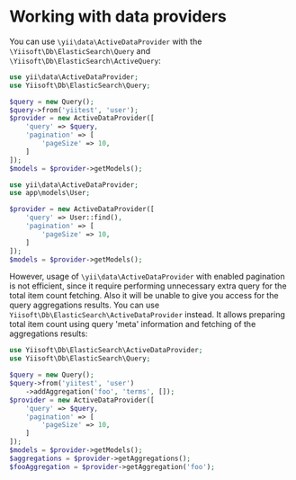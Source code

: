 Working with data providers
===========================

You can use `\yii\data\ActiveDataProvider` with the `\Yiisoft\Db\ElasticSearch\Query` and `\Yiisoft\Db\ElasticSearch\ActiveQuery`:

```php
use yii\data\ActiveDataProvider;
use Yiisoft\Db\ElasticSearch\Query;

$query = new Query();
$query->from('yiitest', 'user');
$provider = new ActiveDataProvider([
    'query' => $query,
    'pagination' => [
        'pageSize' => 10,
    ]
]);
$models = $provider->getModels();
```

```php
use yii\data\ActiveDataProvider;
use app\models\User;

$provider = new ActiveDataProvider([
    'query' => User::find(),
    'pagination' => [
        'pageSize' => 10,
    ]
]);
$models = $provider->getModels();
```

However, usage of `\yii\data\ActiveDataProvider` with enabled pagination is not efficient, since it require
performing unnecessary extra query for the total item count fetching. Also it will be unable to give you access
for the query aggregations results. You can use `Yiisoft\Db\ElasticSearch\ActiveDataProvider` instead. It allows preparing
total item count using query 'meta' information and fetching of the aggregations results:

```php
use Yiisoft\Db\ElasticSearch\ActiveDataProvider;
use Yiisoft\Db\ElasticSearch\Query;

$query = new Query();
$query->from('yiitest', 'user')
    ->addAggregation('foo', 'terms', []);
$provider = new ActiveDataProvider([
    'query' => $query,
    'pagination' => [
        'pageSize' => 10,
    ]
]);
$models = $provider->getModels();
$aggregations = $provider->getAggregations();
$fooAggregation = $provider->getAggregation('foo');
```
